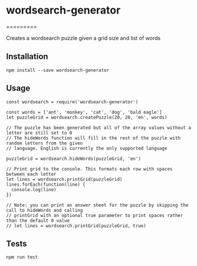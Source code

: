# wordsearch-generator
=========

Creates a wordsearch puzzle given a grid size and list of words

## Installation

  `npm install --save wordsearch-generator`

## Usage

    const wordsearch = require('wordsearch-generator')

    const words = ['ant', 'monkey', 'cat', 'dog', 'bald eagle']
    let puzzleGrid = wordsearch.createPuzzle(20, 20, 'en', words)

    // The puzzle has been generated but all of the array values without a letter are still set to 0
    // The hideWords function will fill in the rest of the puzzle with random letters from the given 
    // language. English is currently the only supported language

    puzzleGrid = wordsearch.hideWords(puzzleGrid, 'en')

    // Print grid to the console. This formats each row with spaces between each letter
    let lines = wordsearch.printGrid(puzzleGrid)
    lines.forEach(function(line) {
      console.log(line)
    })

    // Note: you can print an answer sheet for the puzzle by skipping the call to hideWords and calling
    // printGrid with an optional true parameter to print spaces rather than the default 0 value
    // let lines = wordsearch.printGrid(puzzleGrid, true)

## Tests

  `npm run test`